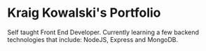 # Kraig Kowalski's Portfolio 

Self taught Front End Developer. Currently learning a few backend technologies that include: NodeJS, Express and MongoDB.
